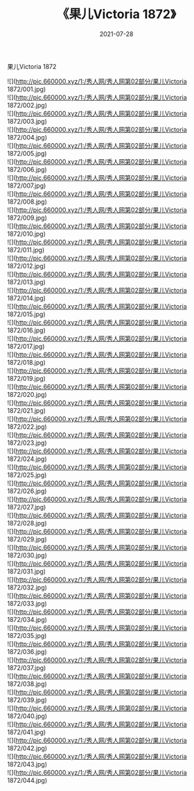﻿---
layout: post
title:  《果儿Victoria 1872》
date:   2021-07-28
img: http://pic.660000.xyz/1:/秀人网/秀人网第02部分/果儿Victoria 1872/000.jpg
categories: [美女, 清纯, 唯美]
---

果儿Victoria 1872

  ![](http://pic.660000.xyz/1:/秀人网/秀人网第02部分/果儿Victoria 1872/001.jpg) <br> ![](http://pic.660000.xyz/1:/秀人网/秀人网第02部分/果儿Victoria 1872/002.jpg) <br> ![](http://pic.660000.xyz/1:/秀人网/秀人网第02部分/果儿Victoria 1872/003.jpg) <br> ![](http://pic.660000.xyz/1:/秀人网/秀人网第02部分/果儿Victoria 1872/004.jpg) <br> ![](http://pic.660000.xyz/1:/秀人网/秀人网第02部分/果儿Victoria 1872/005.jpg) <br> ![](http://pic.660000.xyz/1:/秀人网/秀人网第02部分/果儿Victoria 1872/006.jpg) <br> ![](http://pic.660000.xyz/1:/秀人网/秀人网第02部分/果儿Victoria 1872/007.jpg) <br> ![](http://pic.660000.xyz/1:/秀人网/秀人网第02部分/果儿Victoria 1872/008.jpg) <br> ![](http://pic.660000.xyz/1:/秀人网/秀人网第02部分/果儿Victoria 1872/009.jpg) <br> ![](http://pic.660000.xyz/1:/秀人网/秀人网第02部分/果儿Victoria 1872/010.jpg) <br> ![](http://pic.660000.xyz/1:/秀人网/秀人网第02部分/果儿Victoria 1872/011.jpg) <br> ![](http://pic.660000.xyz/1:/秀人网/秀人网第02部分/果儿Victoria 1872/012.jpg) <br> ![](http://pic.660000.xyz/1:/秀人网/秀人网第02部分/果儿Victoria 1872/013.jpg) <br> ![](http://pic.660000.xyz/1:/秀人网/秀人网第02部分/果儿Victoria 1872/014.jpg) <br> ![](http://pic.660000.xyz/1:/秀人网/秀人网第02部分/果儿Victoria 1872/015.jpg) <br> ![](http://pic.660000.xyz/1:/秀人网/秀人网第02部分/果儿Victoria 1872/016.jpg) <br> ![](http://pic.660000.xyz/1:/秀人网/秀人网第02部分/果儿Victoria 1872/017.jpg) <br> ![](http://pic.660000.xyz/1:/秀人网/秀人网第02部分/果儿Victoria 1872/018.jpg) <br> ![](http://pic.660000.xyz/1:/秀人网/秀人网第02部分/果儿Victoria 1872/019.jpg) <br> ![](http://pic.660000.xyz/1:/秀人网/秀人网第02部分/果儿Victoria 1872/020.jpg) <br> ![](http://pic.660000.xyz/1:/秀人网/秀人网第02部分/果儿Victoria 1872/021.jpg) <br> ![](http://pic.660000.xyz/1:/秀人网/秀人网第02部分/果儿Victoria 1872/022.jpg) <br> ![](http://pic.660000.xyz/1:/秀人网/秀人网第02部分/果儿Victoria 1872/023.jpg) <br> ![](http://pic.660000.xyz/1:/秀人网/秀人网第02部分/果儿Victoria 1872/024.jpg) <br> ![](http://pic.660000.xyz/1:/秀人网/秀人网第02部分/果儿Victoria 1872/025.jpg) <br> ![](http://pic.660000.xyz/1:/秀人网/秀人网第02部分/果儿Victoria 1872/026.jpg) <br> ![](http://pic.660000.xyz/1:/秀人网/秀人网第02部分/果儿Victoria 1872/027.jpg) <br> ![](http://pic.660000.xyz/1:/秀人网/秀人网第02部分/果儿Victoria 1872/028.jpg) <br> ![](http://pic.660000.xyz/1:/秀人网/秀人网第02部分/果儿Victoria 1872/029.jpg) <br> ![](http://pic.660000.xyz/1:/秀人网/秀人网第02部分/果儿Victoria 1872/030.jpg) <br> ![](http://pic.660000.xyz/1:/秀人网/秀人网第02部分/果儿Victoria 1872/031.jpg) <br> ![](http://pic.660000.xyz/1:/秀人网/秀人网第02部分/果儿Victoria 1872/032.jpg) <br> ![](http://pic.660000.xyz/1:/秀人网/秀人网第02部分/果儿Victoria 1872/033.jpg) <br> ![](http://pic.660000.xyz/1:/秀人网/秀人网第02部分/果儿Victoria 1872/034.jpg) <br> ![](http://pic.660000.xyz/1:/秀人网/秀人网第02部分/果儿Victoria 1872/035.jpg) <br> ![](http://pic.660000.xyz/1:/秀人网/秀人网第02部分/果儿Victoria 1872/036.jpg) <br> ![](http://pic.660000.xyz/1:/秀人网/秀人网第02部分/果儿Victoria 1872/037.jpg) <br> ![](http://pic.660000.xyz/1:/秀人网/秀人网第02部分/果儿Victoria 1872/038.jpg) <br> ![](http://pic.660000.xyz/1:/秀人网/秀人网第02部分/果儿Victoria 1872/039.jpg) <br> ![](http://pic.660000.xyz/1:/秀人网/秀人网第02部分/果儿Victoria 1872/040.jpg) <br> ![](http://pic.660000.xyz/1:/秀人网/秀人网第02部分/果儿Victoria 1872/041.jpg) <br> ![](http://pic.660000.xyz/1:/秀人网/秀人网第02部分/果儿Victoria 1872/042.jpg) <br> ![](http://pic.660000.xyz/1:/秀人网/秀人网第02部分/果儿Victoria 1872/043.jpg) <br> ![](http://pic.660000.xyz/1:/秀人网/秀人网第02部分/果儿Victoria 1872/044.jpg) <br>